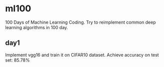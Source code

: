 # ml100
100 Days of Machine Learning Coding. Try to reimplement common deep learning algorithms in 100 day.

## day1
Implement vgg16 and train it on CIFAR10 dataset. Achieve accuracy on test set: 85.78%
